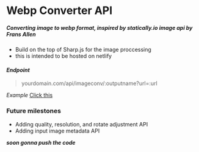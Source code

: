 # Webp Converter API
##### Converting image to webp format, inspired by statically.io image api by Frans Allen

- Build on the top of Sharp.js for the image proccessing
- this is intended to be hosted on netlify

#### *Endpoint*
> yourdomain.com/api/imageconv/:outputname?url=:url

*Example*
[Click this](http://webp.projectxi.my.id/api/imageconv/pepe?url=https://pbs.twimg.com/media/ExwlywDXMAAYI_H.jpg "Click this")

### Future milestones
- Adding quality, resolution, and rotate adjustment API
- Adding input image metadata API

***soon gonna push the code***
